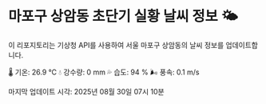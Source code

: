 
# 마포구 상암동 초단기 실황 날씨 정보 🌤️

이 리포지토리는 기상청 API를 사용하여 서울 마포구 상암동의 날씨 정보를 업데이트합니다. 

🌡️ 기온: 26.9 ℃
💧 강수량: 0 mm
💦 습도: 94 %
🌬️ 풍속: 0.1 m/s

마지막 업데이트 시각: 2025년 08월 30일 07시 10분    
